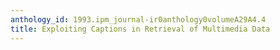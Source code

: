 ```yaml
---
anthology_id: 1993.ipm_journal-ir0anthology0volumeA29A4.4
title: Exploiting Captions in Retrieval of Multimedia Data
---
```

